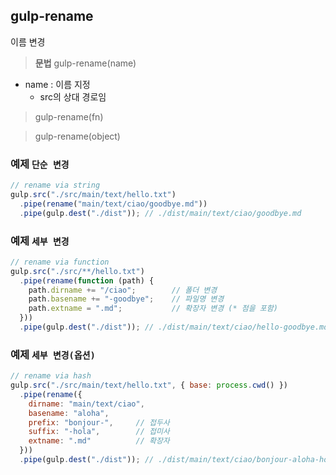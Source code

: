 gulp-rename
------------------------------------------------------------
이름 변경

> **문법**
> gulp-rename(name)
- name : 이름 지정
    + src의 상대 경로임

> gulp-rename(fn)

> gulp-rename(object)

### 예제 `단순 변경`

```javascript
// rename via string
gulp.src("./src/main/text/hello.txt")
  .pipe(rename("main/text/ciao/goodbye.md"))
  .pipe(gulp.dest("./dist")); // ./dist/main/text/ciao/goodbye.md
```

### 예제 `세부 변경`

```javascript
// rename via function
gulp.src("./src/**/hello.txt")
  .pipe(rename(function (path) {
    path.dirname += "/ciao";        // 폴더 변경
    path.basename += "-goodbye";    // 파일명 변경
    path.extname = ".md";           // 확장자 변경 (* 점을 포함)
  }))
  .pipe(gulp.dest("./dist")); // ./dist/main/text/ciao/hello-goodbye.md
```

### 예제 `세부 변경(옵션)`

```javascript
// rename via hash
gulp.src("./src/main/text/hello.txt", { base: process.cwd() })
  .pipe(rename({
    dirname: "main/text/ciao",
    basename: "aloha",
    prefix: "bonjour-",     // 접두사
    suffix: "-hola",        // 접미사
    extname: ".md"          // 확장자
  }))
  .pipe(gulp.dest("./dist")); // ./dist/main/text/ciao/bonjour-aloha-hola.md
```